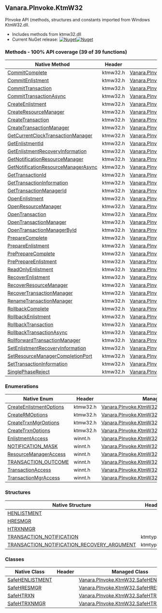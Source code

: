 ## Vanara.PInvoke.KtmW32  
PInvoke API (methods, structures and constants imported from Windows KtmW32.dll.

- Includes methods from ktmw32.dll  
- Current NuGet release: [![Nuget](https://img.shields.io/nuget/v/Vanara.PInvoke.KtmW32?logo=nuget&style=flat-square)![Nuget](https://img.shields.io/nuget/dt/Vanara.PInvoke.KtmW32?label=%20&style=flat-square)](https://www.nuget.org/packages/Vanara.PInvoke.KtmW32)  
### Methods - 100% API coverage (39 of 39 functions)  
Native Method | Header | Managed Method  
--- | --- | ---  
[CommitComplete](https://www.google.com/search?num=5&q=CommitComplete+site%3Adocs.microsoft.com) | ktmw32.h | [Vanara.PInvoke.KtmW32.CommitComplete](https://github.com/dahall/Vanara/search?l=C%23&q=CommitComplete)  
[CommitEnlistment](https://www.google.com/search?num=5&q=CommitEnlistment+site%3Adocs.microsoft.com) | ktmw32.h | [Vanara.PInvoke.KtmW32.CommitEnlistment](https://github.com/dahall/Vanara/search?l=C%23&q=CommitEnlistment)  
[CommitTransaction](https://www.google.com/search?num=5&q=CommitTransaction+site%3Adocs.microsoft.com) | ktmw32.h | [Vanara.PInvoke.KtmW32.CommitTransaction](https://github.com/dahall/Vanara/search?l=C%23&q=CommitTransaction)  
[CommitTransactionAsync](https://www.google.com/search?num=5&q=CommitTransactionAsync+site%3Adocs.microsoft.com) | ktmw32.h | [Vanara.PInvoke.KtmW32.CommitTransactionAsync](https://github.com/dahall/Vanara/search?l=C%23&q=CommitTransactionAsync)  
[CreateEnlistment](https://www.google.com/search?num=5&q=CreateEnlistment+site%3Adocs.microsoft.com) | ktmw32.h | [Vanara.PInvoke.KtmW32.CreateEnlistment](https://github.com/dahall/Vanara/search?l=C%23&q=CreateEnlistment)  
[CreateResourceManager](https://www.google.com/search?num=5&q=CreateResourceManager+site%3Adocs.microsoft.com) | ktmw32.h | [Vanara.PInvoke.KtmW32.CreateResourceManager](https://github.com/dahall/Vanara/search?l=C%23&q=CreateResourceManager)  
[CreateTransaction](https://www.google.com/search?num=5&q=CreateTransaction+site%3Adocs.microsoft.com) | ktmw32.h | [Vanara.PInvoke.KtmW32.CreateTransaction](https://github.com/dahall/Vanara/search?l=C%23&q=CreateTransaction)  
[CreateTransactionManager](https://www.google.com/search?num=5&q=CreateTransactionManager+site%3Adocs.microsoft.com) | ktmw32.h | [Vanara.PInvoke.KtmW32.CreateTransactionManager](https://github.com/dahall/Vanara/search?l=C%23&q=CreateTransactionManager)  
[GetCurrentClockTransactionManager](https://www.google.com/search?num=5&q=GetCurrentClockTransactionManager+site%3Adocs.microsoft.com) | ktmw32.h | [Vanara.PInvoke.KtmW32.GetCurrentClockTransactionManager](https://github.com/dahall/Vanara/search?l=C%23&q=GetCurrentClockTransactionManager)  
[GetEnlistmentId](https://www.google.com/search?num=5&q=GetEnlistmentId+site%3Adocs.microsoft.com) | ktmw32.h | [Vanara.PInvoke.KtmW32.GetEnlistmentId](https://github.com/dahall/Vanara/search?l=C%23&q=GetEnlistmentId)  
[GetEnlistmentRecoveryInformation](https://www.google.com/search?num=5&q=GetEnlistmentRecoveryInformation+site%3Adocs.microsoft.com) | ktmw32.h | [Vanara.PInvoke.KtmW32.GetEnlistmentRecoveryInformation](https://github.com/dahall/Vanara/search?l=C%23&q=GetEnlistmentRecoveryInformation)  
[GetNotificationResourceManager](https://www.google.com/search?num=5&q=GetNotificationResourceManager+site%3Adocs.microsoft.com) | ktmw32.h | [Vanara.PInvoke.KtmW32.GetNotificationResourceManager](https://github.com/dahall/Vanara/search?l=C%23&q=GetNotificationResourceManager)  
[GetNotificationResourceManagerAsync](https://www.google.com/search?num=5&q=GetNotificationResourceManagerAsync+site%3Adocs.microsoft.com) | ktmw32.h | [Vanara.PInvoke.KtmW32.GetNotificationResourceManagerAsync](https://github.com/dahall/Vanara/search?l=C%23&q=GetNotificationResourceManagerAsync)  
[GetTransactionId](https://www.google.com/search?num=5&q=GetTransactionId+site%3Adocs.microsoft.com) | ktmw32.h | [Vanara.PInvoke.KtmW32.GetTransactionId](https://github.com/dahall/Vanara/search?l=C%23&q=GetTransactionId)  
[GetTransactionInformation](https://www.google.com/search?num=5&q=GetTransactionInformation+site%3Adocs.microsoft.com) | ktmw32.h | [Vanara.PInvoke.KtmW32.GetTransactionInformation](https://github.com/dahall/Vanara/search?l=C%23&q=GetTransactionInformation)  
[GetTransactionManagerId](https://www.google.com/search?num=5&q=GetTransactionManagerId+site%3Adocs.microsoft.com) | ktmw32.h | [Vanara.PInvoke.KtmW32.GetTransactionManagerId](https://github.com/dahall/Vanara/search?l=C%23&q=GetTransactionManagerId)  
[OpenEnlistment](https://www.google.com/search?num=5&q=OpenEnlistment+site%3Adocs.microsoft.com) | ktmw32.h | [Vanara.PInvoke.KtmW32.OpenEnlistment](https://github.com/dahall/Vanara/search?l=C%23&q=OpenEnlistment)  
[OpenResourceManager](https://www.google.com/search?num=5&q=OpenResourceManager+site%3Adocs.microsoft.com) | ktmw32.h | [Vanara.PInvoke.KtmW32.OpenResourceManager](https://github.com/dahall/Vanara/search?l=C%23&q=OpenResourceManager)  
[OpenTransaction](https://www.google.com/search?num=5&q=OpenTransaction+site%3Adocs.microsoft.com) | ktmw32.h | [Vanara.PInvoke.KtmW32.OpenTransaction](https://github.com/dahall/Vanara/search?l=C%23&q=OpenTransaction)  
[OpenTransactionManager](https://www.google.com/search?num=5&q=OpenTransactionManager+site%3Adocs.microsoft.com) | ktmw32.h | [Vanara.PInvoke.KtmW32.OpenTransactionManager](https://github.com/dahall/Vanara/search?l=C%23&q=OpenTransactionManager)  
[OpenTransactionManagerById](https://www.google.com/search?num=5&q=OpenTransactionManagerById+site%3Adocs.microsoft.com) | ktmw32.h | [Vanara.PInvoke.KtmW32.OpenTransactionManagerById](https://github.com/dahall/Vanara/search?l=C%23&q=OpenTransactionManagerById)  
[PrepareComplete](https://www.google.com/search?num=5&q=PrepareComplete+site%3Adocs.microsoft.com) | ktmw32.h | [Vanara.PInvoke.KtmW32.PrepareComplete](https://github.com/dahall/Vanara/search?l=C%23&q=PrepareComplete)  
[PrepareEnlistment](https://www.google.com/search?num=5&q=PrepareEnlistment+site%3Adocs.microsoft.com) | ktmw32.h | [Vanara.PInvoke.KtmW32.PrepareEnlistment](https://github.com/dahall/Vanara/search?l=C%23&q=PrepareEnlistment)  
[PrePrepareComplete](https://www.google.com/search?num=5&q=PrePrepareComplete+site%3Adocs.microsoft.com) | ktmw32.h | [Vanara.PInvoke.KtmW32.PrePrepareComplete](https://github.com/dahall/Vanara/search?l=C%23&q=PrePrepareComplete)  
[PrePrepareEnlistment](https://www.google.com/search?num=5&q=PrePrepareEnlistment+site%3Adocs.microsoft.com) | ktmw32.h | [Vanara.PInvoke.KtmW32.PrePrepareEnlistment](https://github.com/dahall/Vanara/search?l=C%23&q=PrePrepareEnlistment)  
[ReadOnlyEnlistment](https://www.google.com/search?num=5&q=ReadOnlyEnlistment+site%3Adocs.microsoft.com) | ktmw32.h | [Vanara.PInvoke.KtmW32.ReadOnlyEnlistment](https://github.com/dahall/Vanara/search?l=C%23&q=ReadOnlyEnlistment)  
[RecoverEnlistment](https://www.google.com/search?num=5&q=RecoverEnlistment+site%3Adocs.microsoft.com) | ktmw32.h | [Vanara.PInvoke.KtmW32.RecoverEnlistment](https://github.com/dahall/Vanara/search?l=C%23&q=RecoverEnlistment)  
[RecoverResourceManager](https://www.google.com/search?num=5&q=RecoverResourceManager+site%3Adocs.microsoft.com) | ktmw32.h | [Vanara.PInvoke.KtmW32.RecoverResourceManager](https://github.com/dahall/Vanara/search?l=C%23&q=RecoverResourceManager)  
[RecoverTransactionManager](https://www.google.com/search?num=5&q=RecoverTransactionManager+site%3Adocs.microsoft.com) | ktmw32.h | [Vanara.PInvoke.KtmW32.RecoverTransactionManager](https://github.com/dahall/Vanara/search?l=C%23&q=RecoverTransactionManager)  
[RenameTransactionManager](https://www.google.com/search?num=5&q=RenameTransactionManager+site%3Adocs.microsoft.com) | ktmw32.h | [Vanara.PInvoke.KtmW32.RenameTransactionManager](https://github.com/dahall/Vanara/search?l=C%23&q=RenameTransactionManager)  
[RollbackComplete](https://www.google.com/search?num=5&q=RollbackComplete+site%3Adocs.microsoft.com) | ktmw32.h | [Vanara.PInvoke.KtmW32.RollbackComplete](https://github.com/dahall/Vanara/search?l=C%23&q=RollbackComplete)  
[RollbackEnlistment](https://www.google.com/search?num=5&q=RollbackEnlistment+site%3Adocs.microsoft.com) | ktmw32.h | [Vanara.PInvoke.KtmW32.RollbackEnlistment](https://github.com/dahall/Vanara/search?l=C%23&q=RollbackEnlistment)  
[RollbackTransaction](https://www.google.com/search?num=5&q=RollbackTransaction+site%3Adocs.microsoft.com) | ktmw32.h | [Vanara.PInvoke.KtmW32.RollbackTransaction](https://github.com/dahall/Vanara/search?l=C%23&q=RollbackTransaction)  
[RollbackTransactionAsync](https://www.google.com/search?num=5&q=RollbackTransactionAsync+site%3Adocs.microsoft.com) | ktmw32.h | [Vanara.PInvoke.KtmW32.RollbackTransactionAsync](https://github.com/dahall/Vanara/search?l=C%23&q=RollbackTransactionAsync)  
[RollforwardTransactionManager](https://www.google.com/search?num=5&q=RollforwardTransactionManager+site%3Adocs.microsoft.com) | ktmw32.h | [Vanara.PInvoke.KtmW32.RollforwardTransactionManager](https://github.com/dahall/Vanara/search?l=C%23&q=RollforwardTransactionManager)  
[SetEnlistmentRecoveryInformation](https://www.google.com/search?num=5&q=SetEnlistmentRecoveryInformation+site%3Adocs.microsoft.com) | ktmw32.h | [Vanara.PInvoke.KtmW32.SetEnlistmentRecoveryInformation](https://github.com/dahall/Vanara/search?l=C%23&q=SetEnlistmentRecoveryInformation)  
[SetResourceManagerCompletionPort](https://www.google.com/search?num=5&q=SetResourceManagerCompletionPort+site%3Adocs.microsoft.com) | ktmw32.h | [Vanara.PInvoke.KtmW32.SetResourceManagerCompletionPort](https://github.com/dahall/Vanara/search?l=C%23&q=SetResourceManagerCompletionPort)  
[SetTransactionInformation](https://www.google.com/search?num=5&q=SetTransactionInformation+site%3Adocs.microsoft.com) | ktmw32.h | [Vanara.PInvoke.KtmW32.SetTransactionInformation](https://github.com/dahall/Vanara/search?l=C%23&q=SetTransactionInformation)  
[SinglePhaseReject](https://www.google.com/search?num=5&q=SinglePhaseReject+site%3Adocs.microsoft.com) | ktmw32.h | [Vanara.PInvoke.KtmW32.SinglePhaseReject](https://github.com/dahall/Vanara/search?l=C%23&q=SinglePhaseReject)  
### Enumerations  
Native Enum | Header | Managed Enum  
--- | --- | ---  
[CreateEnlistmentOptions](https://www.google.com/search?num=5&q=CreateEnlistmentOptions+site%3Adocs.microsoft.com) | ktmw32.h | [Vanara.PInvoke.KtmW32.CreateEnlistmentOptions](https://github.com/dahall/Vanara/search?l=C%23&q=CreateEnlistmentOptions)  
[CreateRMOptions](https://www.google.com/search?num=5&q=CreateRMOptions+site%3Adocs.microsoft.com) | ktmw32.h | [Vanara.PInvoke.KtmW32.CreateRMOptions](https://github.com/dahall/Vanara/search?l=C%23&q=CreateRMOptions)  
[CreateTrxnMgrOptions](https://www.google.com/search?num=5&q=CreateTrxnMgrOptions+site%3Adocs.microsoft.com) | ktmw32.h | [Vanara.PInvoke.KtmW32.CreateTrxnMgrOptions](https://github.com/dahall/Vanara/search?l=C%23&q=CreateTrxnMgrOptions)  
[CreateTrxnOptions](https://www.google.com/search?num=5&q=CreateTrxnOptions+site%3Adocs.microsoft.com) | ktmw32.h | [Vanara.PInvoke.KtmW32.CreateTrxnOptions](https://github.com/dahall/Vanara/search?l=C%23&q=CreateTrxnOptions)  
[EnlistmentAccess](https://www.google.com/search?num=5&q=EnlistmentAccess+site%3Adocs.microsoft.com) | winnt.h | [Vanara.PInvoke.KtmW32.EnlistmentAccess](https://github.com/dahall/Vanara/search?l=C%23&q=EnlistmentAccess)  
[NOTIFICATION_MASK](https://www.google.com/search?num=5&q=NOTIFICATION_MASK+site%3Adocs.microsoft.com) | winnt.h | [Vanara.PInvoke.KtmW32.NOTIFICATION_MASK](https://github.com/dahall/Vanara/search?l=C%23&q=NOTIFICATION_MASK)  
[ResourceManagerAccess](https://www.google.com/search?num=5&q=ResourceManagerAccess+site%3Adocs.microsoft.com) | winnt.h | [Vanara.PInvoke.KtmW32.ResourceManagerAccess](https://github.com/dahall/Vanara/search?l=C%23&q=ResourceManagerAccess)  
[TRANSACTION_OUTCOME](https://www.google.com/search?num=5&q=TRANSACTION_OUTCOME+site%3Adocs.microsoft.com) | winnt.h | [Vanara.PInvoke.KtmW32.TRANSACTION_OUTCOME](https://github.com/dahall/Vanara/search?l=C%23&q=TRANSACTION_OUTCOME)  
[TransactionAccess](https://www.google.com/search?num=5&q=TransactionAccess+site%3Adocs.microsoft.com) | winnt.h | [Vanara.PInvoke.KtmW32.TransactionAccess](https://github.com/dahall/Vanara/search?l=C%23&q=TransactionAccess)  
[TransactionMgrAccess](https://www.google.com/search?num=5&q=TransactionMgrAccess+site%3Adocs.microsoft.com) | winnt.h | [Vanara.PInvoke.KtmW32.TransactionMgrAccess](https://github.com/dahall/Vanara/search?l=C%23&q=TransactionMgrAccess)  
### Structures  
Native Structure | Header | Managed Structure  
--- | --- | ---  
[HENLISTMENT](https://www.google.com/search?num=5&q=HENLISTMENT+site%3Adocs.microsoft.com) |  | [Vanara.PInvoke.KtmW32.HENLISTMENT](https://github.com/dahall/Vanara/search?l=C%23&q=HENLISTMENT)  
[HRESMGR](https://www.google.com/search?num=5&q=HRESMGR+site%3Adocs.microsoft.com) |  | [Vanara.PInvoke.KtmW32.HRESMGR](https://github.com/dahall/Vanara/search?l=C%23&q=HRESMGR)  
[HTRXNMGR](https://www.google.com/search?num=5&q=HTRXNMGR+site%3Adocs.microsoft.com) |  | [Vanara.PInvoke.KtmW32.HTRXNMGR](https://github.com/dahall/Vanara/search?l=C%23&q=HTRXNMGR)  
[TRANSACTION_NOTIFICATION](https://www.google.com/search?num=5&q=TRANSACTION_NOTIFICATION+site%3Adocs.microsoft.com) | ktmtypes.h | [Vanara.PInvoke.KtmW32.TRANSACTION_NOTIFICATION](https://github.com/dahall/Vanara/search?l=C%23&q=TRANSACTION_NOTIFICATION)  
[TRANSACTION_NOTIFICATION_RECOVERY_ARGUMENT](https://www.google.com/search?num=5&q=TRANSACTION_NOTIFICATION_RECOVERY_ARGUMENT+site%3Adocs.microsoft.com) | ktmtypes.h | [Vanara.PInvoke.KtmW32.TRANSACTION_NOTIFICATION_RECOVERY_ARGUMENT](https://github.com/dahall/Vanara/search?l=C%23&q=TRANSACTION_NOTIFICATION_RECOVERY_ARGUMENT)  
### Classes  
Native Class | Header | Managed Class  
--- | --- | ---  
[SafeHENLISTMENT](https://www.google.com/search?num=5&q=SafeHENLISTMENT+site%3Adocs.microsoft.com) |  | [Vanara.PInvoke.KtmW32.SafeHENLISTMENT](https://github.com/dahall/Vanara/search?l=C%23&q=SafeHENLISTMENT)  
[SafeHRESMGR](https://www.google.com/search?num=5&q=SafeHRESMGR+site%3Adocs.microsoft.com) |  | [Vanara.PInvoke.KtmW32.SafeHRESMGR](https://github.com/dahall/Vanara/search?l=C%23&q=SafeHRESMGR)  
[SafeHTRXN](https://www.google.com/search?num=5&q=SafeHTRXN+site%3Adocs.microsoft.com) |  | [Vanara.PInvoke.KtmW32.SafeHTRXN](https://github.com/dahall/Vanara/search?l=C%23&q=SafeHTRXN)  
[SafeHTRXNMGR](https://www.google.com/search?num=5&q=SafeHTRXNMGR+site%3Adocs.microsoft.com) |  | [Vanara.PInvoke.KtmW32.SafeHTRXNMGR](https://github.com/dahall/Vanara/search?l=C%23&q=SafeHTRXNMGR)  
